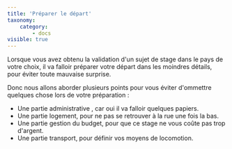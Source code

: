 ```yaml
---
title: 'Préparer le départ'
taxonomy:
    category:
        - docs
visible: true
---
```


Lorsque vous avez obtenu la validation d'un sujet de stage dans le pays de votre choix, il va falloir préparer votre départ dans les moindres détails, pour éviter toute mauvaise surprise.

Donc nous allons aborder plusieurs points pour vous éviter d'ommettre quelques chose lors de votre préparation :
- Une partie administrative , car oui il va falloir quelques papiers.
- Une partie logement, pour ne pas se retrouver à la rue une fois la bas.
- Une partie gestion du budget, pour que ce stage ne vous coûte pas trop d'argent.
- Une partie transport, pour définir vos moyens de locomotion.